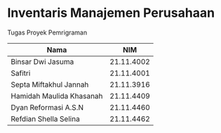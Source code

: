 # Inventaris Manajemen Perusahaan
Tugas Proyek Pemrigraman


| Nama                  | NIM        |
|-----------------------|------------|
| Binsar Dwi Jasuma     | 21.11.4002 |
| Safitri               | 21.11.4001 |
| Septa Miftakhul Jannah | 21.11.3916 |
| Hamidah Maulida Khasanah | 21.11.4409 |
| Dyan Reformasi A.S.N  | 21.11.4460 |
|Refdian Shella Selina	| 21.11.4462 |



